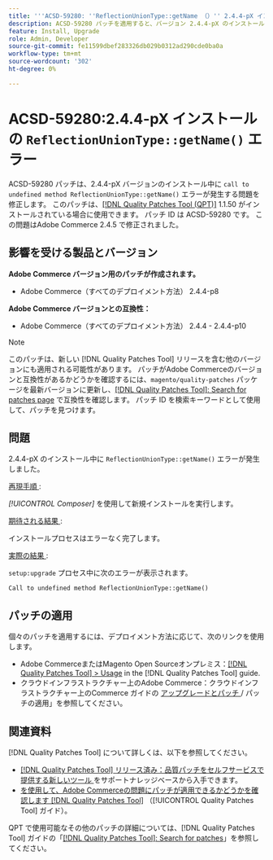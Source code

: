 ```yaml
---
title: '''ACSD-59280: ''ReflectionUnionType::getName （）'' 2.4.4-pX インストールでのエラー'''
description: ACSD-59280 パッチを適用すると、バージョン 2.4.4-pX のインストール中に「call to undefined method ReflectionUnionType::getName （）」エラーが発生するAdobe Commerceの問題を修正できます。
feature: Install, Upgrade
role: Admin, Developer
source-git-commit: fe11599dbef283326db029b0312ad290cde0ba0a
workflow-type: tm+mt
source-wordcount: '302'
ht-degree: 0%

---
```


# ACSD-59280:2.4.4-pX インストールの `ReflectionUnionType::getName()` エラー

ACSD-59280 パッチは、2.4.4-pX バージョンのインストール中に `call to undefined method ReflectionUnionType::getName()` エラーが発生する問題を修正します。 このパッチは、[[!DNL Quality Patches Tool (QPT)]](https://experienceleague.adobe.com/ja/docs/commerce-knowledge-base/kb/announcements/commerce-announcements/magento-quality-patches-released-new-tool-to-self-serve-quality-patches) 1.1.50 がインストールされている場合に使用できます。 パッチ ID は ACSD-59280 です。 この問題はAdobe Commerce 2.4.5 で修正されました。

## 影響を受ける製品とバージョン

**Adobe Commerce バージョン用のパッチが作成されます。**

* Adobe Commerce（すべてのデプロイメント方法） 2.4.4-p8

**Adobe Commerce バージョンとの互換性：**

* Adobe Commerce（すべてのデプロイメント方法） 2.4.4 - 2.4.4-p10

>[!NOTE]
>
>このパッチは、新しい [!DNL Quality Patches Tool] リリースを含む他のバージョンにも適用される可能性があります。 パッチがAdobe Commerceのバージョンと互換性があるかどうかを確認するには、`magento/quality-patches` パッケージを最新バージョンに更新し、[[!DNL Quality Patches Tool]: Search for patches page](https://experienceleague.adobe.com/tools/commerce-quality-patches/index.html?lang=ja) で互換性を確認します。 パッチ ID を検索キーワードとして使用して、パッチを見つけます。

## 問題

2.4.4-pX のインストール中に `ReflectionUnionType::getName()` エラーが発生しました。

<u> 再現手順 </u>:

*[!UICONTROL Composer]* を使用して新規インストールを実行します。

<u> 期待される結果 </u>:

インストールプロセスはエラーなく完了します。

<u> 実際の結果 </u>:

`setup:upgrade` プロセス中に次のエラーが表示されます。

`Call to undefined method ReflectionUnionType::getName()`

## パッチの適用

個々のパッチを適用するには、デプロイメント方法に応じて、次のリンクを使用します。

* Adobe CommerceまたはMagento Open Sourceオンプレミス：[[!DNL Quality Patches Tool] > Usage](/help/tools/quality-patches-tool/usage.md) in the [!DNL Quality Patches Tool] guide.
* クラウドインフラストラクチャー上のAdobe Commerce：クラウドインフラストラクチャー上のCommerce ガイドの [ アップグレードとパッチ ](https://experienceleague.adobe.com/docs/commerce-cloud-service/user-guide/develop/upgrade/apply-patches.html?lang=ja)/ パッチの適用」を参照してください。

## 関連資料

[!DNL Quality Patches Tool] について詳しくは、以下を参照してください。

* [[!DNL Quality Patches Tool]  リリース済み：品質パッチをセルフサービスで提供する新しいツール ](https://experienceleague.adobe.com/ja/docs/commerce-knowledge-base/kb/announcements/commerce-announcements/magento-quality-patches-released-new-tool-to-self-serve-quality-patches) をサポートナレッジベースから入手できます。
* [ を使用して、Adobe Commerceの問題にパッチが適用できるかどうかを確認します  [!DNL Quality Patches Tool]](/help/tools/quality-patches-tool/patches-available-in-qpt/check-patch-for-magento-issue-with-magento-quality-patches.md) （[!UICONTROL Quality Patches Tool] ガイド）。


QPT で使用可能なその他のパッチの詳細については、[!DNL Quality Patches Tool] ガイドの「[[!DNL Quality Patches Tool]: Search for patches](https://experienceleague.adobe.com/tools/commerce-quality-patches/index.html?lang=ja)」を参照してください。
